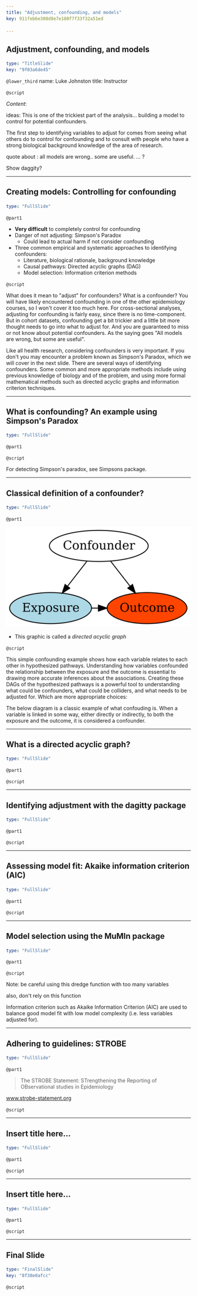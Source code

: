```yaml
---
title: "Adjustment, confounding, and models"
key: 911feb6e308d8e7e180f7f33f32a51ed

---
```

## Adjustment, confounding, and models

```yaml
type: "TitleSlide"
key: "9f03a6de45"
```

`@lower_third`
name: Luke Johnston
title: Instructor


`@script`

*Content*:


ideas:
This is one of the trickiest part of the analysis... building a model to control
for potential confounders. 

The first step to identifying variables to adjust for comes from seeing what others
do to control for confounding and to consult with people who have a strong biological background knowledge of the area of research.

quote about : all models are wrong.. some are useful. ... ?

Show daggity?

---
## Creating models: Controlling for confounding

```yaml
type: "FullSlide"
```

`@part1`

- **Very difficult** to completely control for confounding
- Danger of not adjusting: Simpson's Paradox
    - Could lead to actual harm if not consider confounding
- Three common empirical and systematic approaches to identifying confounders:
    - Literature, biological rationale, background knowledge
    - Causal pathways: Directed acyclic graphs (DAG)
    - Model selection: Information criterion methods


`@script`

What does it mean to "adjust" for confounders? What is a confounder? You will have likely encountered confounding in one of the other epidemiology courses, so I won't cover it too much here. For cross-sectional analyses, adjusting for confounding is fairly easy, since there is no time-component. But in cohort datasets, confounding get a bit trickier and a little bit more thought needs to go into what to adjust for. And you are guaranteed to miss or not know about potential confounders. As the saying goes "All models are wrong, but some are useful".

Like all health research, considering confounders is very important. If you don't you may encounter a problem known as Simpson's Paradox, which we will cover in the next slide. There are several ways of identifying confounders. Some common and more appropriate methods include using previous knowledge of biology and of the problem, and using more formal mathematical methods such as directed acyclic graphs and information criterion techniques.

---
## What is confounding? An example using Simpson's Paradox

```yaml
type: "FullSlide"
```

`@part1`



`@script`

For detecting Simpson's paradox, see Simpsons package.

---
## Classical definition of a confounder?

```yaml
type: "FullSlide"
```

`@part1`

![DAG](datasets/ch3-v2-classic-confounder.png)

- This graphic is called a *directed acyclic graph*

`@script`

This simple confounding example shows how each variable relates to each other in
hypothesized pathways. Understanding how variables confounded the relationship
between the exposure and the outcome is essential to drawing more accurate
inferences about the associations. Creating these DAGs of the hypothesized
pathways is a powerful tool to understanding what could be confounders, what
could be colliders, and what needs to be adjusted for. Which are more
appropriate choices:

The below diagram is a classic example of what confouding is. When a variable is 
linked in some way, either directly or indirectly, to both the exposure and the 
outcome, it is considered a confounder.



---
## What is a directed acyclic graph?

```yaml
type: "FullSlide"
```

`@part1`



`@script`

---
## Identifying adjustment with the dagitty package

```yaml
type: "FullSlide"
```

`@part1`



`@script`

---
## Assessing model fit: Akaike information criterion (AIC)

```yaml
type: "FullSlide"
```

`@part1`



`@script`

---
## Model selection using the MuMIn package

```yaml
type: "FullSlide"
```

`@part1`



`@script`

Note: be careful using this dredge function with too many variables

also, don't rely on this function

Information criterion such as Akaike Information
Criterion (AIC) are used to balance good model fit with low model complexity
(i.e. less variables adjusted for). 

---
## Adhering to guidelines: STROBE

```yaml
type: "FullSlide"
```

`@part1`

> The STROBE Statement: STrengthening the Reporting of OBservational studies in Epidemiology

www.strobe-statement.org


`@script`

---
## Insert title here...

```yaml
type: "FullSlide"
```

`@part1`



`@script`


---
## Insert title here...

```yaml
type: "FullSlide"
```

`@part1`



`@script`



---
## Final Slide

```yaml
type: "FinalSlide"
key: "8f38e0afcc"
```

`@script`


